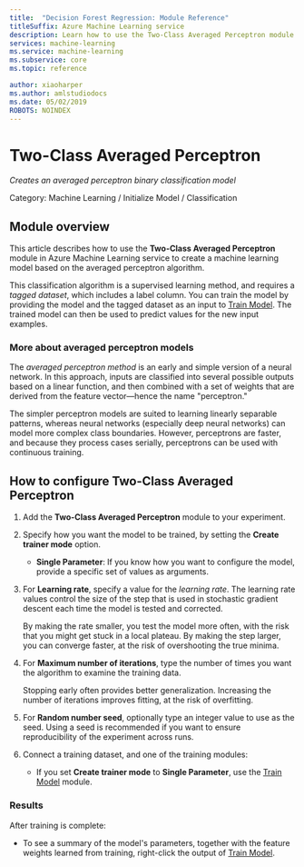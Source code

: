 ```yaml
---
title:  "Decision Forest Regression: Module Reference"
titleSuffix: Azure Machine Learning service
description: Learn how to use the Two-Class Averaged Perceptron module in Azure Machine Learning service to create a machine learning model based on the averaged perceptron algorithm.  
services: machine-learning
ms.service: machine-learning
ms.subservice: core
ms.topic: reference

author: xiaoharper
ms.author: amlstudiodocs
ms.date: 05/02/2019
ROBOTS: NOINDEX
---
```

# Two-Class Averaged Perceptron
*Creates an averaged perceptron binary classification model*  
  
 Category: Machine Learning / Initialize Model / Classification
  
## Module overview  

This article describes how to use the **Two-Class Averaged Perceptron** module in Azure Machine Learning service to create a machine learning model based on the averaged perceptron algorithm.  
  
This classification algorithm is a supervised learning method, and requires a *tagged dataset*, which includes a label column. You can train the model by providing the model and the tagged dataset as an input to [Train Model](./train-model.md). The trained model can then be used to predict values for the new input examples.  



### More about averaged perceptron models

The *averaged perceptron method* is an early and simple version of a neural network. In this approach, inputs are classified into several possible outputs based on a linear function, and then combined with a set of weights that are derived from the feature vector—hence the name "perceptron."

The simpler perceptron models are suited to learning linearly separable patterns, whereas neural networks (especially deep neural networks) can model more complex class boundaries. However, perceptrons are faster, and because they process cases serially, perceptrons can be used with continuous training.

## How to configure Two-Class Averaged Perceptron

1.  Add the **Two-Class Averaged Perceptron** module to your experiment.  

2.  Specify how you want the model to be trained, by setting the **Create trainer mode** option.  
  
    -   **Single Parameter**: If you know how you want to configure the model, provide a specific set of values as arguments.
  
  
3.  For **Learning rate**, specify a value for the *learning rate*. The learning rate values control the size of the step that is used in stochastic gradient descent each time the model is tested and corrected.
  
     By making the rate smaller, you test the model more often, with the risk that you might get stuck in a local plateau. By making the step larger, you can converge faster, at the risk of overshooting the true minima.
  
4.  For **Maximum number of iterations**, type the number of times you want the algorithm to examine the training data.  
  
     Stopping early often provides better generalization. Increasing the number of iterations improves fitting, at the risk of overfitting.
  
5.  For **Random number seed**, optionally type an integer value to use as the seed. Using a seed is recommended if you want to ensure reproducibility of the experiment across runs.  
  
1.  Connect a training dataset, and one of the training modules:
  
    -   If you set **Create trainer mode** to **Single Parameter**, use the [Train Model](train-model.md) module.
  
  


### Results

After training is complete:

+ To see a summary of the model's parameters, together with the feature weights learned from training, right-click the output of [Train Model](./train-model.md).